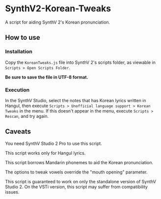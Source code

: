 # SynthV2-Korean-Tweaks
A script for aiding SynthV 2's Korean pronunciation.

## How to use

### Installation
Copy the `KoreanTweaks.js` file into SynthV 2's scripts folder, as viewable in `Scripts > Open Scripts Folder`.

**Be sure to save the file in UTF-8 format.**

### Execution
In the SynthV Studio, select the notes that has Korean lyrics written in Hangul, then execute `Scripts > Unofficial language support > Korean Tweaks` in the menu. If this doesn't appear in the menu, execute `Scripts > Rescan`, and try again.

## Caveats
You need SynthV Studio 2 Pro to use this script.

This script works only for Hangul lyrics.

This script borrows Mandarin phonemes to aid the Korean pronunciation.

The options to tweak vowels override the "mouth opening" parameter.

This script is guaranteed to work on only the standalone version of SynthV Studio 2. On the VSTi version, this script may suffer from compatibility issues.
